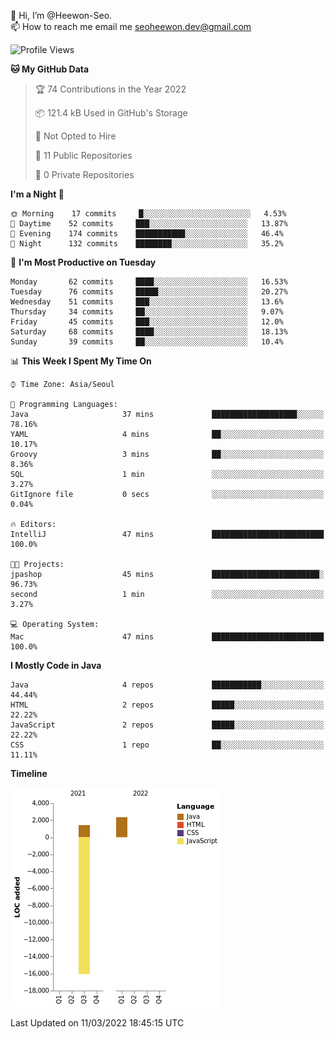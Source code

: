 👋 Hi, I’m @Heewon-Seo.  
📫 How to reach me email me seoheewon.dev@gmail.com 

 <!--START_SECTION:waka-->
![Profile Views](http://img.shields.io/badge/Profile%20Views-10-blue)

**🐱 My GitHub Data** 

> 🏆 74 Contributions in the Year 2022
 > 
> 📦 121.4 kB Used in GitHub's Storage 
 > 
> 🚫 Not Opted to Hire
 > 
> 📜 11 Public Repositories 
 > 
> 🔑 0 Private Repositories  
 > 
**I'm a Night 🦉** 

```text
🌞 Morning    17 commits     █░░░░░░░░░░░░░░░░░░░░░░░░   4.53% 
🌆 Daytime    52 commits     ███░░░░░░░░░░░░░░░░░░░░░░   13.87% 
🌃 Evening    174 commits    ███████████░░░░░░░░░░░░░░   46.4% 
🌙 Night      132 commits    ████████░░░░░░░░░░░░░░░░░   35.2%

```
📅 **I'm Most Productive on Tuesday** 

```text
Monday       62 commits     ████░░░░░░░░░░░░░░░░░░░░░   16.53% 
Tuesday      76 commits     █████░░░░░░░░░░░░░░░░░░░░   20.27% 
Wednesday    51 commits     ███░░░░░░░░░░░░░░░░░░░░░░   13.6% 
Thursday     34 commits     ██░░░░░░░░░░░░░░░░░░░░░░░   9.07% 
Friday       45 commits     ███░░░░░░░░░░░░░░░░░░░░░░   12.0% 
Saturday     68 commits     ████░░░░░░░░░░░░░░░░░░░░░   18.13% 
Sunday       39 commits     ██░░░░░░░░░░░░░░░░░░░░░░░   10.4%

```


📊 **This Week I Spent My Time On** 

```text
⌚︎ Time Zone: Asia/Seoul

💬 Programming Languages: 
Java                     37 mins             ███████████████████░░░░░░   78.16% 
YAML                     4 mins              ██░░░░░░░░░░░░░░░░░░░░░░░   10.17% 
Groovy                   3 mins              ██░░░░░░░░░░░░░░░░░░░░░░░   8.36% 
SQL                      1 min               ░░░░░░░░░░░░░░░░░░░░░░░░░   3.27% 
GitIgnore file           0 secs              ░░░░░░░░░░░░░░░░░░░░░░░░░   0.04%

🔥 Editors: 
IntelliJ                 47 mins             █████████████████████████   100.0%

🐱‍💻 Projects: 
jpashop                  45 mins             ████████████████████████░   96.73% 
second                   1 min               ░░░░░░░░░░░░░░░░░░░░░░░░░   3.27%

💻 Operating System: 
Mac                      47 mins             █████████████████████████   100.0%

```

**I Mostly Code in Java** 

```text
Java                     4 repos             ███████████░░░░░░░░░░░░░░   44.44% 
HTML                     2 repos             █████░░░░░░░░░░░░░░░░░░░░   22.22% 
JavaScript               2 repos             █████░░░░░░░░░░░░░░░░░░░░   22.22% 
CSS                      1 repo              ██░░░░░░░░░░░░░░░░░░░░░░░   11.11%

```


**Timeline**

![Chart not found](https://raw.githubusercontent.com/Heewon-Seo/Heewon-Seo/main/charts/bar_graph.png) 


 Last Updated on 11/03/2022 18:45:15 UTC
<!--END_SECTION:waka-->
